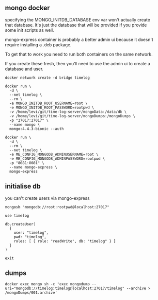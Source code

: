 ## mongo docker

specifying the MONGO_INITDB_DATABASE env var won't actually create that database. It's just the database that will be provided if you provide some init scripts as well.

mongo-express container is probably a better admin ui because it doesn't require installing a .deb package.

To get that to work you need to run both containers on the same network.

If you create these fresh, then you'll need to use the admin ui to create a database and user.

```
docker network create -d bridge timelog
```

```
docker run \
  -d \
  --net timelog \
  --rm \
  -e MONGO_INITDB_ROOT_USERNAME=root \
  -e MONGO_INITDB_ROOT_PASSWORD=rootpwd \
  -v /home/levi/git/time-log-server/mongoData:/data/db \
  -v /home/levi/git/time-log-server/mongoDumps:/mongoDumps \
  -p "27017:27017" \
  --name mongo \
  mongo:4.4.3-bionic --auth
```

```
docker run \
  -d \
  --rm \
  --net timelog \
  -e ME_CONFIG_MONGODB_ADMINUSERNAME=root \
  -e ME_CONFIG_MONGODB_ADMINPASSWORD=rootpwd \
  -p "8081:8081" \
  --name mongo-express \
  mongo-express
```

## initialise db

you can't create users via mongo-express

```
mongosh "mongodb://root:rootpwd@localhost:27017"
```

```
use timelog
```

```
db.createUser(
  {
    user: "timelog",
    pwd: "timelog",
    roles: [ { role: "readWrite", db: "timelog" } ]
  }
)
```

```
exit
```

## dumps

```
docker exec mongo sh -c 'exec mongodump --uri="mongodb://timelog:timelog@localhost:27017/timelog" --archive > /mongoDumps/001.archive'
```
